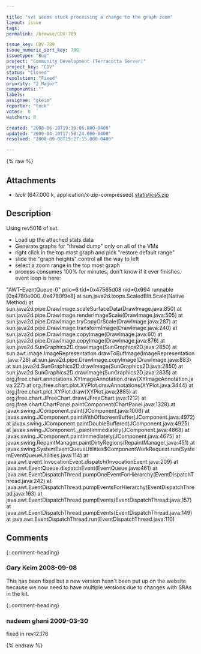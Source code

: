 ```yaml
---

title: "svt seems stuck processing a change to the graph zoom"
layout: issue
tags: 
permalink: /browse/CDV-789

issue_key: CDV-789
issue_numeric_sort_key: 789
issuetype: "Bug"
project: "Community Development (Terracotta Server)"
project_key: "CDV"
status: "Closed"
resolution: "Fixed"
priority: "2 Major"
components: ""
labels: 
assignee: "gkeim"
reporter: "teck"
votes:  0
watchers: 0

created: "2008-06-18T19:30:06.000-0400"
updated: "2009-04-10T17:58:24.000-0400"
resolved: "2008-09-08T15:27:15.000-0400"

---
```




{% raw %}


## Attachments

* <em>teck</em> (647.000 k, application/x-zip-compressed) [statistics5.zip](/attachments/CDV/CDV-789/statistics5.zip)




## Description

<div markdown="1" class="description">

Using rev5016 of svt. 
- Load up the attached stats data
- Generate graphs for "thread dump" only on all of the VMs
- right click in the top most graph and pick "restore default range"
- slide the "graph heights" control all the way to left 
- select a zoom range in the top most graph
- process consumes 100% for minutes, don't know if it ever finishes. event loop is here:

"AWT-EventQueue-0" prio=6 tid=0x47565d08 nid=0x994 runnable [0x4780e000..0x4780f9e8]
	at sun.java2d.loops.ScaledBlit.Scale(Native Method)
	at sun.java2d.pipe.DrawImage.scaleSurfaceData(DrawImage.java:850)
	at sun.java2d.pipe.DrawImage.renderImageScale(DrawImage.java:505)
	at sun.java2d.pipe.DrawImage.tryCopyOrScale(DrawImage.java:287)
	at sun.java2d.pipe.DrawImage.transformImage(DrawImage.java:240)
	at sun.java2d.pipe.DrawImage.copyImage(DrawImage.java:60)
	at sun.java2d.pipe.DrawImage.copyImage(DrawImage.java:876)
	at sun.java2d.SunGraphics2D.drawImage(SunGraphics2D.java:2850)
	at sun.awt.image.ImageRepresentation.drawToBufImage(ImageRepresentation.java:728)
	at sun.java2d.pipe.DrawImage.copyImage(DrawImage.java:883)
	at sun.java2d.SunGraphics2D.drawImage(SunGraphics2D.java:2850)
	at sun.java2d.SunGraphics2D.drawImage(SunGraphics2D.java:2835)
	at org.jfree.chart.annotations.XYImageAnnotation.draw(XYImageAnnotation.java:227)
	at org.jfree.chart.plot.XYPlot.drawAnnotations(XYPlot.java:3444)
	at org.jfree.chart.plot.XYPlot.draw(XYPlot.java:2885)
	at org.jfree.chart.JFreeChart.draw(JFreeChart.java:1212)
	at org.jfree.chart.ChartPanel.paintComponent(ChartPanel.java:1328)
	at javax.swing.JComponent.paint(JComponent.java:1006)
	at javax.swing.JComponent.paintWithOffscreenBuffer(JComponent.java:4972)
	at javax.swing.JComponent.paintDoubleBuffered(JComponent.java:4925)
	at javax.swing.JComponent.\_paintImmediately(JComponent.java:4868)
	at javax.swing.JComponent.paintImmediately(JComponent.java:4675)
	at javax.swing.RepaintManager.paintDirtyRegions(RepaintManager.java:451)
	at javax.swing.SystemEventQueueUtilities$ComponentWorkRequest.run(SystemEventQueueUtilities.java:114)
	at java.awt.event.InvocationEvent.dispatch(InvocationEvent.java:209)
	at java.awt.EventQueue.dispatchEvent(EventQueue.java:461)
	at java.awt.EventDispatchThread.pumpOneEventForHierarchy(EventDispatchThread.java:242)
	at java.awt.EventDispatchThread.pumpEventsForHierarchy(EventDispatchThread.java:163)
	at java.awt.EventDispatchThread.pumpEvents(EventDispatchThread.java:157)
	at java.awt.EventDispatchThread.pumpEvents(EventDispatchThread.java:149)
	at java.awt.EventDispatchThread.run(EventDispatchThread.java:110)

</div>

## Comments


{:.comment-heading}
### **Gary Keim** <span class="date">2008-09-08</span>

<div markdown="1" class="comment">

This has been fixed but a new version hasn't been put up on the website because we now need to have multiple versions due to changes with SRAs in the kit.



</div>


{:.comment-heading}
### **nadeem ghani** <span class="date">2009-03-30</span>

<div markdown="1" class="comment">

fixed in rev12376

</div>



{% endraw %}
